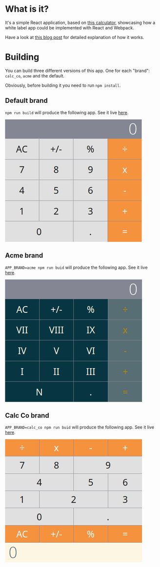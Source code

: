 # What is it?

It's a simple React application, based on [this calculator](https://github.com/ahfarmer/calculator), showcasing how a white label app could be implemented with React and Webpack.

Have a look at [this blog post](https://medium.com/@jaroslaw.marek/white-label-web-app-with-reactjs-and-webpack-bb3a94a83fe6) for detailed explanation of how it works.

# Building

You can build three different versions of this app. One for each "brand": `calc_co`, `acme` and the default.

Obviously, before building it you need to run `npm install`.

## Default brand

`npm run build` will produce the following app. See it live [here](https://jar0s.github.io/react-webpack-wla/default/).

![Default branded app screenshot](docs/img/default.png)

## Acme brand

`APP_BRAND=acme npm run buid` will produce the following app. See it live [here](https://jar0s.github.io/react-webpack-wla/acme/).

![Acme branded app screenshot](docs/img/acme.png)

## Calc Co brand

`APP_BRAND=calc_co npm run buid` will produce the following app. See it live [here](https://jar0s.github.io/react-webpack-wla/calc_co/).

![Calc_co branded app screenshot](docs/img/calc_co.png)